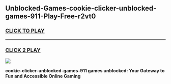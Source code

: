 
## Unblocked-Games-cookie-clicker-unblocked-games-911-Play-Free-r2vt0
<h3>
<a href="https://premium76.site?title=cookie-clicker-unblocked-games-911&ref=22A">CLICK TO PLAY</a></h3>
<hr>

<h3>
<a href="https://premium76.site?title=cookie-clicker-unblocked-games-911&ref=22A">CLICK 2 PLAY</a>
  
</h3>

<a href="https://premium76.site?title=cookie-clicker-unblocked-games-911&ref=22A"><img src="https://clearcache.store/games.png"></a>


**cookie-clicker-unblocked-games-911 games unblocked: Your Gateway to Fun and Accessible Online Gaming**
